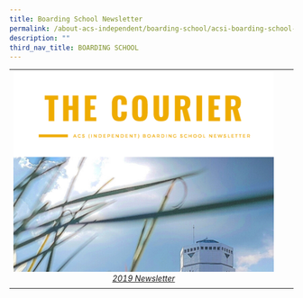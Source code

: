 ```yaml
---
title: Boarding School Newsletter
permalink: /about-acs-independent/boarding-school/acsi-boarding-school-newsletter/
description: ""
third_nav_title: BOARDING SCHOOL
---
```

|   |   |   |
|:---:|:---:|:---:|
| <a href="" target = "_blank"> <img src="/images/About%20ACS(I)/Boarding%20School/2019-Boarding-School-Newsletter-1_Page_01-e1612403072128.png" style="width:100%"> <i>2019 Newsletter</i></a>  |      |       |
|     |       |      |